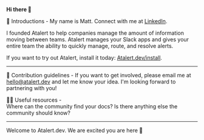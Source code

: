 **Hi there 👋**

🙋 Introductions - 
My name is Matt. Connect with me at [LinkedIn](https://linkedin.com/in/matt-atadataco).

I founded Atalert to help companies manage the amount of information moving between teams.
Atalert manages your Slack apps and gives your entire team the ability to quickly manage, route, and resolve alerts.

If you want to try out Atalert, install it today: [Atalert.dev/install](https://link.atalert.dev/github-install).

 --- 
 🌈 Contribution guidelines - 
  If you want to get involved, please email me at hello@atalert.dev and let me know your idea. I'm looking forward to partnering with you!
 

 👩‍💻 Useful resources -  
 Where can the community find your docs? Is there anything else the community should know?

 --- 
 Welcome to Atalert.dev. We are excited you are here 👋

